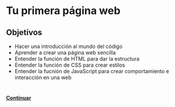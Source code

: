 # Tu primera página web
## Objetivos
- Hacer una introducción al mundo del código
- Aprender a crear una página web sencilla
- Entender la función de HTML para dar la estructura
- Entender la función de CSS para crear estilos
- Entender la fucnión de JavaScript para crear comportamiento e interacción en una web

# 


#


**[Continuar](01-why-learn-to-code.md)**
